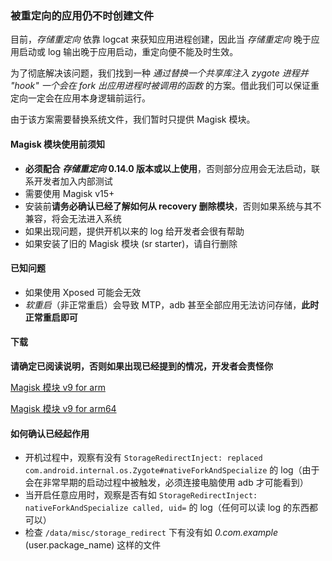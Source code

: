 ### 被重定向的应用仍不时创建文件

目前，_存储重定向_ 依靠 logcat 来获知应用进程创建，因此当 _存储重定向_ 晚于应用启动或 log 输出晚于应用启动，重定向便不能及时生效。

为了彻底解决该问题，我们找到一种 _通过替换一个共享库注入 zygote 进程并 "hook" 一个会在 fork 出应用进程时被调用的函数_ 的方案。借此我们可以保证重定向一定会在应用本身逻辑前运行。

由于该方案需要替换系统文件，我们暂时只提供 Magisk 模块。

#### Magisk 模块使用前须知

* **必须配合 _存储重定向_ 0.14.0 版本或以上使用**，否则部分应用会无法启动，联系开发者加入内部测试
* 需要使用 Magisk v15+
* 安装前**请务必确认已经了解如何从 recovery 删除模块**，否则如果系统与其不兼容，将会无法进入系统
* 如果出现问题，提供开机以来的 log 给开发者会很有帮助
* 如果安装了旧的 Magisk 模块 (sr starter)，请自行删除

#### 已知问题

* 如果使用 Xposed 可能会无效
* _软重启_（非正常重启）会导致 MTP，adb 甚至全部应用无法访问存储，**此时正常重启即可**

#### 下载

**请确定已阅读说明，否则如果出现已经提到的情况，开发者会责怪你**

[Magisk 模块 v9 for arm](https://github.com/RikkaApps/StorageRedirect-assets/releases/download/assets/magisk-sr-native-inject-arm-v9.zip)

[Magisk 模块 v9 for arm64](https://github.com/RikkaApps/StorageRedirect-assets/releases/download/assets/magisk-sr-native-inject-arm64-v9.zip)

#### 如何确认已经起作用

* 开机过程中，观察有没有 `StorageRedirectInject: replaced com.android.internal.os.Zygote#nativeForkAndSpecialize` 的 log（由于会在非常早期的启动过程中被触发，必须连接电脑使用 adb 才可能看到）
* 当开启任意应用时，观察是否有如 `StorageRedirectInject: nativeForkAndSpecialize called, uid=` 的 log（任何可以读 log 的东西都可以）
* 检查 `/data/misc/storage_redirect` 下有没有如 _0.com.example_ (user.package_name) 这样的文件
